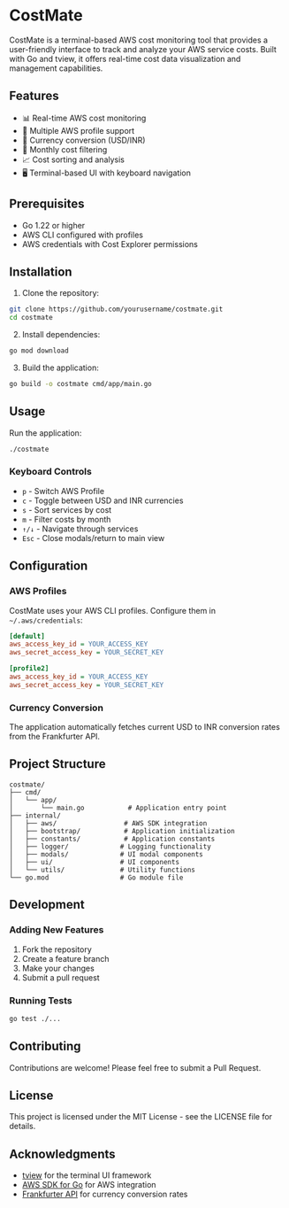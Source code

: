 # CostMate

CostMate is a terminal-based AWS cost monitoring tool that provides a user-friendly interface to track and analyze your AWS service costs. Built with Go and tview, it offers real-time cost data visualization and management capabilities.

## Features

- 📊 Real-time AWS cost monitoring
- 🔄 Multiple AWS profile support
- 💱 Currency conversion (USD/INR)
- 📅 Monthly cost filtering
- 📈 Cost sorting and analysis
- 🖥️ Terminal-based UI with keyboard navigation

## Prerequisites

- Go 1.22 or higher
- AWS CLI configured with profiles
- AWS credentials with Cost Explorer permissions

## Installation

1. Clone the repository:
```bash
git clone https://github.com/yourusername/costmate.git
cd costmate
```

2. Install dependencies:
```bash
go mod download
```

3. Build the application:
```bash
go build -o costmate cmd/app/main.go
```

## Usage

Run the application:
```bash
./costmate
```

### Keyboard Controls

- `p` - Switch AWS Profile
- `c` - Toggle between USD and INR currencies
- `s` - Sort services by cost
- `m` - Filter costs by month
- `↑/↓` - Navigate through services
- `Esc` - Close modals/return to main view

## Configuration

### AWS Profiles
CostMate uses your AWS CLI profiles. Configure them in `~/.aws/credentials`:
```ini
[default]
aws_access_key_id = YOUR_ACCESS_KEY
aws_secret_access_key = YOUR_SECRET_KEY

[profile2]
aws_access_key_id = YOUR_ACCESS_KEY
aws_secret_access_key = YOUR_SECRET_KEY
```

### Currency Conversion
The application automatically fetches current USD to INR conversion rates from the Frankfurter API.

## Project Structure

```
costmate/
├── cmd/
│   └── app/
│       └── main.go           # Application entry point
├── internal/
│   ├── aws/                 # AWS SDK integration
│   ├── bootstrap/           # Application initialization
│   ├── constants/           # Application constants
│   ├── logger/             # Logging functionality
│   ├── modals/             # UI modal components
│   ├── ui/                 # UI components
│   └── utils/              # Utility functions
└── go.mod                  # Go module file
```

## Development

### Adding New Features
1. Fork the repository
2. Create a feature branch
3. Make your changes
4. Submit a pull request

### Running Tests
```bash
go test ./...
```

## Contributing

Contributions are welcome! Please feel free to submit a Pull Request.

## License

This project is licensed under the MIT License - see the LICENSE file for details.

## Acknowledgments

- [tview](https://github.com/rivo/tview) for the terminal UI framework
- [AWS SDK for Go](https://github.com/aws/aws-sdk-go-v2) for AWS integration
- [Frankfurter API](https://www.frankfurter.app/) for currency conversion rates 
